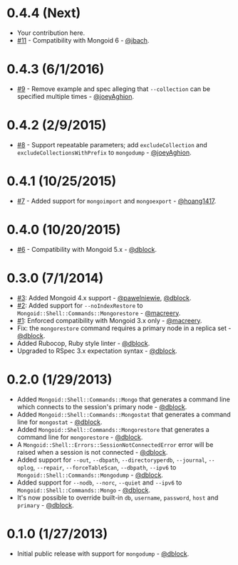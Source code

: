 0.4.4 (Next)
============

* Your contribution here.
* [#11](https://github.com/mongoid/mongoid-shell/pull/11) - Compatibility with Mongoid 6 - [@jbach](https://github.com/jbach).

0.4.3 (6/1/2016)
================

* [#9](https://github.com/mongoid/mongoid-shell/pull/9) - Remove example and spec alleging that `--collection` can be specified multiple times - [@joeyAghion](https://github.com/joeyAghion).

0.4.2 (2/9/2015)
================

* [#8](https://github.com/mongoid/mongoid-shell/pull/8) - Support repeatable parameters; add `excludeCollection` and `excludeCollectionsWithPrefix` to `mongodump` - [@joeyAghion](https://github.com/joeyAghion).

0.4.1 (10/25/2015)
==================

* [#7](https://github.com/mongoid/mongoid-shell/pull/7) - Added support for `mongoimport` and `mongoexport` - [@hoang1417](https://github.com/hoang1417).

0.4.0 (10/20/2015)
==================

* [#6](https://github.com/mongoid/mongoid-shell/pull/6) - Compatibility with Mongoid 5.x - [@dblock](https://github.com/dblock).

0.3.0 (7/1/2014)
================

* [#3](https://github.com/mongoid/mongoid-shell/pull/3): Added Mongoid 4.x support - [@pawelniewie](https://github.com/pawelniewie), [@dblock](https://github.com/dblock).
* [#2](https://github.com/mongoid/mongoid-shell/pull/2): Added support for `--noIndexRestore` to `Mongoid::Shell::Commands::Mongorestore` - [@macreery](https://github.com/macreery).
* [#1](https://github.com/mongoid/mongoid-shell/pull/1): Enforced compatibility with Mongoid 3.x only - [@macreery](https://github.com/macreery).
* Fix: the `mongorestore` command requires a primary node in a replica set - [@dblock](https://github.com/dblock).
* Added Rubocop, Ruby style linter - [@dblock](https://github.com/dblock).
* Upgraded to RSpec 3.x expectation syntax - [@dblock](https://github.com/dblock).

0.2.0 (1/29/2013)
=================

* Added `Mongoid::Shell::Commands::Mongo` that generates a command line which connects to the session's primary node - [@dblock](https://github.com/dblock).
* Added `Mongoid::Shell::Commands::Mongostat` that generates a command line for `mongostat` - [@dblock](https://github.com/dblock).
* Added `Mongoid::Shell::Commands::Mongorestore` that generates a command line for `mongorestore` - [@dblock](https://github.com/dblock).
* A `Mongoid::Shell::Errors::SessionNotConnectedError` error will be raised when a session is not connected - [@dblock](https://github.com/dblock).
* Added support for `--out`, `--dbpath`, `--directoryperdb`, `--journal`, `--oplog`, `--repair`, `--forceTableScan`, `--dbpath`, `--ipv6` to `Mongoid::Shell::Commands::Mongodump` - [@dblock](https://github.com/dblock).
* Added support for `--nodb`, `--norc`, `--quiet` and `--ipv6` to `Mongoid::Shell::Commands::Mongo` - [@dblock](https://github.com/dblock).
* It's now possible to override built-in `db`, `username`, `password`, `host` and `primary` - [@dblock](https://github.com/dblock).

0.1.0 (1/27/2013)
==================

* Initial public release with support for `mongodump` - [@dblock](https://github.com/dblock).
